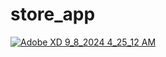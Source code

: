 # store_app



[![Adobe XD 9_8_2024 4_25_12 AM](https://github.com/user-attachments/assets/e268e2ec-3b95-464c-ab83-c34bb2f88c13)
](https://github.com/belalakram/store_app/blob/main/Adobe%20XD%209_8_2024%204_25_12%20AM.jpg?raw=true)

 
 
